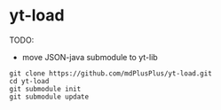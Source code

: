yt-load
=======

TODO:
- move JSON-java submodule to yt-lib


```
git clone https://github.com/mdPlusPlus/yt-load.git
cd yt-load
git submodule init
git submodule update
```
